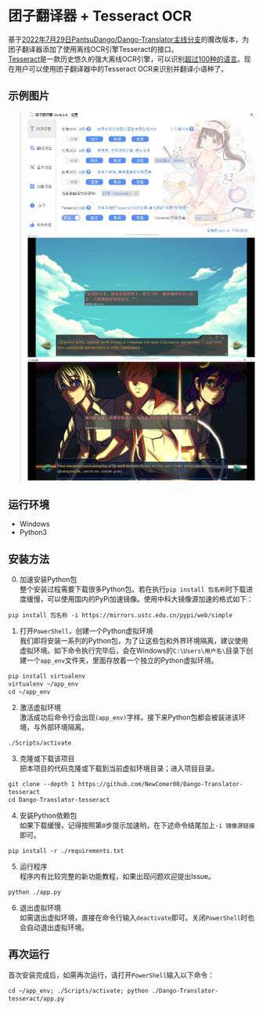 # 团子翻译器 + Tesseract OCR
基于[2022年7月29日PantsuDango/Dango-Translator主线分支](https://github.com/PantsuDango/Dango-Translator/tree/14c8d0bfb4d1398a84331f7765c74a4ba9b6b274)的魔改版本，为团子翻译器添加了使用离线OCR引擎Tesseract的接口。  
[Tesseract](https://github.com/tesseract-ocr/tesseract)是一款历史悠久的强大离线OCR引擎，可以识别[超过100种的语言](https://tesseract-ocr.github.io/tessdoc/Data-Files-in-different-versions.html)。现在用户可以使用团子翻译器中的Tesseract OCR来识别并翻译小语种了。

## 示例图片
> <img src="assets/tesseract_ui.jpg" alt="assets/tesseract_ui.jpg">
> <img src="assets/tesseract_demo_rus1.jpg" alt="assets/tesseract_demo_rus1.jpg">
> <img src="assets/tesseract_demo_rus2.jpg" alt="assets/tesseract_demo_rus2.jpg">

## 运行环境
- Windows
- Python3

## 安装方法
0. 加速安装Python包  
整个安装过程需要下载很多Python包。若在执行`pip install 包名称`时下载进度缓慢，可以使用国内的PyPi加速镜像。使用中科大镜像源加速的格式如下：
```
pip install 包名称 -i https://mirrors.ustc.edu.cn/pypi/web/simple
```

1. 打开`PowerShell`，创建一个Python虚拟环境  
我们即将安装一系列的Python包，为了让这些包和外界环境隔离，建议使用虚拟环境。如下命令执行完毕后，会在Windows的`C:\Users\用户名\`目录下创建一个`app_env`文件夹，里面存放着一个独立的Python虚拟环境。
```
pip install virtualenv
virtualenv ~/app_env
cd ~/app_env
```

2. 激活虚拟环境  
激活成功后命令行会出现`(app_env)`字样。接下来Python包都会被装进该环境，与外部环境隔离。
```
./Scripts/activate
```

3. 克隆或下载该项目  
把本项目的代码克隆或下载到当前虚拟环境目录；进入项目目录。
```
git clone --depth 1 https://github.com/NewComer00/Dango-Translator-tesseract
cd Dango-Translator-tesseract
```

4. 安装Python依赖包  
如果下载缓慢，记得按照第`0`步提示加速哟，在下述命令结尾加上`-i 镜像源链接`即可。
```
pip install -r ./requirements.txt
```

5. 运行程序  
程序内有比较完整的新功能教程，如果出现问题欢迎提出Issue。
```
python ./app.py
```

6. 退出虚拟环境  
如需退出虚拟环境，直接在命令行输入`deactivate`即可。关闭`PowerShell`时也会自动退出虚拟环境。

## 再次运行
首次安装完成后，如需再次运行，请打开`PowerShell`输入以下命令：
```
cd ~/app_env; ./Scripts/activate; python ./Dango-Translator-tesseract/app.py
```